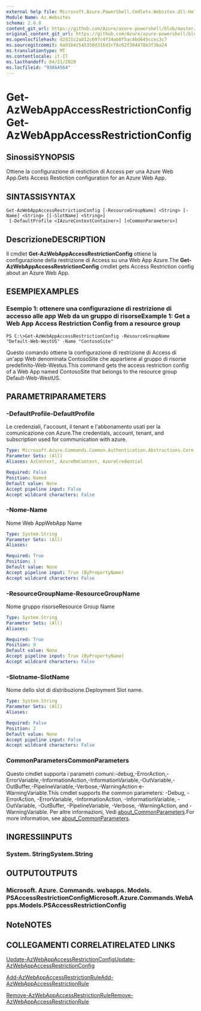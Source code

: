 ```yaml
---
external help file: Microsoft.Azure.PowerShell.Cmdlets.Websites.dll-Help.xml
Module Name: Az.Websites
schema: 2.0.0
content_git_url: https://github.com/Azure/azure-powershell/blob/master/src/Websites/Websites/help/Get-AzWebAppAccessRestrictionConfig.md
original_content_git_url: https://github.com/Azure/azure-powershell/blob/master/src/Websites/Websites/help/Get-AzWebAppAccessRestrictionConfig.md
ms.openlocfilehash: d2821c2ab12c697c4f34ab0f5ac4bd645ccec3c7
ms.sourcegitcommit: 6a91b4c545350d316d3cf8c62f384478e3f3ba24
ms.translationtype: MT
ms.contentlocale: it-IT
ms.lasthandoff: 04/21/2020
ms.locfileid: "93864564"
---
```

# <span data-ttu-id="c30f5-101">Get-AzWebAppAccessRestrictionConfig</span><span class="sxs-lookup"><span data-stu-id="c30f5-101">Get-AzWebAppAccessRestrictionConfig</span></span>

## <span data-ttu-id="c30f5-102">Sinossi</span><span class="sxs-lookup"><span data-stu-id="c30f5-102">SYNOPSIS</span></span>
<span data-ttu-id="c30f5-103">Ottiene la configurazione di restiction di Access per una Azure Web App.</span><span class="sxs-lookup"><span data-stu-id="c30f5-103">Gets Access Restiction configuration for an Azure Web App.</span></span>

## <span data-ttu-id="c30f5-104">SINTASSI</span><span class="sxs-lookup"><span data-stu-id="c30f5-104">SYNTAX</span></span>

```
Get-AzWebAppAccessRestrictionConfig [-ResourceGroupName] <String> [-Name] <String> [[-SlotName] <String>]
 [-DefaultProfile <IAzureContextContainer>] [<CommonParameters>]
```

## <span data-ttu-id="c30f5-105">Descrizione</span><span class="sxs-lookup"><span data-stu-id="c30f5-105">DESCRIPTION</span></span>
<span data-ttu-id="c30f5-106">Il cmdlet **Get-AzWebAppAccessRestrictionConfig** ottiene la configurazione della restrizione di Access su una Web App Azure.</span><span class="sxs-lookup"><span data-stu-id="c30f5-106">The **Get-AzWebAppAccessRestrictionConfig** cmdlet gets Access Restriction config about an Azure Web App.</span></span>

## <span data-ttu-id="c30f5-107">ESEMPI</span><span class="sxs-lookup"><span data-stu-id="c30f5-107">EXAMPLES</span></span>

### <span data-ttu-id="c30f5-108">Esempio 1: ottenere una configurazione di restrizione di accesso alle app Web da un gruppo di risorse</span><span class="sxs-lookup"><span data-stu-id="c30f5-108">Example 1: Get a Web App Access Restriction Config from a resource group</span></span>
```
PS C:\>Get-AzWebAppAccessRestrictionConfig -ResourceGroupName "Default-Web-WestUS" -Name "ContosoSite"
```

<span data-ttu-id="c30f5-109">Questo comando ottiene la configurazione di restrizione di Access di un'app Web denominata ContosoSite che appartiene al gruppo di risorse predefinito-Web-Westus.</span><span class="sxs-lookup"><span data-stu-id="c30f5-109">This command gets the access restriction config of a Web App named ContosoSite that belongs to the resource group Default-Web-WestUS.</span></span>

## <span data-ttu-id="c30f5-110">PARAMETRI</span><span class="sxs-lookup"><span data-stu-id="c30f5-110">PARAMETERS</span></span>

### <span data-ttu-id="c30f5-111">-DefaultProfile</span><span class="sxs-lookup"><span data-stu-id="c30f5-111">-DefaultProfile</span></span>
<span data-ttu-id="c30f5-112">Le credenziali, l'account, il tenant e l'abbonamento usati per la comunicazione con Azure.</span><span class="sxs-lookup"><span data-stu-id="c30f5-112">The credentials, account, tenant, and subscription used for communication with azure.</span></span>

```yaml
Type: Microsoft.Azure.Commands.Common.Authentication.Abstractions.Core.IAzureContextContainer
Parameter Sets: (All)
Aliases: AzContext, AzureRmContext, AzureCredential

Required: False
Position: Named
Default value: None
Accept pipeline input: False
Accept wildcard characters: False
```

### <span data-ttu-id="c30f5-113">-Nome</span><span class="sxs-lookup"><span data-stu-id="c30f5-113">-Name</span></span>
<span data-ttu-id="c30f5-114">Nome Web App</span><span class="sxs-lookup"><span data-stu-id="c30f5-114">WebApp Name</span></span>

```yaml
Type: System.String
Parameter Sets: (All)
Aliases:

Required: True
Position: 1
Default value: None
Accept pipeline input: True (ByPropertyName)
Accept wildcard characters: False
```

### <span data-ttu-id="c30f5-115">-ResourceGroupName</span><span class="sxs-lookup"><span data-stu-id="c30f5-115">-ResourceGroupName</span></span>
<span data-ttu-id="c30f5-116">Nome gruppo risorse</span><span class="sxs-lookup"><span data-stu-id="c30f5-116">Resource Group Name</span></span>

```yaml
Type: System.String
Parameter Sets: (All)
Aliases:

Required: True
Position: 0
Default value: None
Accept pipeline input: True (ByPropertyName)
Accept wildcard characters: False
```

### <span data-ttu-id="c30f5-117">-Slotname</span><span class="sxs-lookup"><span data-stu-id="c30f5-117">-SlotName</span></span>
<span data-ttu-id="c30f5-118">Nome dello slot di distribuzione.</span><span class="sxs-lookup"><span data-stu-id="c30f5-118">Deployment Slot name.</span></span>

```yaml
Type: System.String
Parameter Sets: (All)
Aliases:

Required: False
Position: 2
Default value: None
Accept pipeline input: False
Accept wildcard characters: False
```

### <span data-ttu-id="c30f5-119">CommonParameters</span><span class="sxs-lookup"><span data-stu-id="c30f5-119">CommonParameters</span></span>
<span data-ttu-id="c30f5-120">Questo cmdlet supporta i parametri comuni:-debug,-ErrorAction,-ErrorVariable,-InformationAction,-InformationVariable,-OutVariable,-OutBuffer,-PipelineVariable,-Verbose,-WarningAction e-WarningVariable.</span><span class="sxs-lookup"><span data-stu-id="c30f5-120">This cmdlet supports the common parameters: -Debug, -ErrorAction, -ErrorVariable, -InformationAction, -InformationVariable, -OutVariable, -OutBuffer, -PipelineVariable, -Verbose, -WarningAction, and -WarningVariable.</span></span> <span data-ttu-id="c30f5-121">Per altre informazioni, Vedi [about_CommonParameters](http://go.microsoft.com/fwlink/?LinkID=113216).</span><span class="sxs-lookup"><span data-stu-id="c30f5-121">For more information, see [about_CommonParameters](http://go.microsoft.com/fwlink/?LinkID=113216).</span></span>

## <span data-ttu-id="c30f5-122">INGRESSI</span><span class="sxs-lookup"><span data-stu-id="c30f5-122">INPUTS</span></span>

### <span data-ttu-id="c30f5-123">System. String</span><span class="sxs-lookup"><span data-stu-id="c30f5-123">System.String</span></span>

## <span data-ttu-id="c30f5-124">OUTPUT</span><span class="sxs-lookup"><span data-stu-id="c30f5-124">OUTPUTS</span></span>

### <span data-ttu-id="c30f5-125">Microsoft. Azure. Commands. webapps. Models. PSAccessRestrictionConfig</span><span class="sxs-lookup"><span data-stu-id="c30f5-125">Microsoft.Azure.Commands.WebApps.Models.PSAccessRestrictionConfig</span></span>

## <span data-ttu-id="c30f5-126">Note</span><span class="sxs-lookup"><span data-stu-id="c30f5-126">NOTES</span></span>

## <span data-ttu-id="c30f5-127">COLLEGAMENTI CORRELATI</span><span class="sxs-lookup"><span data-stu-id="c30f5-127">RELATED LINKS</span></span>

[<span data-ttu-id="c30f5-128">Update-AzWebAppAccessRestrictionConfig</span><span class="sxs-lookup"><span data-stu-id="c30f5-128">Update-AzWebAppAccessRestrictionConfig</span></span>](./Update-AzWebAppAccessRestrictionConfig.md)

[<span data-ttu-id="c30f5-129">Add-AzWebAppAccessRestrictionRule</span><span class="sxs-lookup"><span data-stu-id="c30f5-129">Add-AzWebAppAccessRestrictionRule</span></span>](./Add-AzWebAppAccessRestrictionRule.md)

[<span data-ttu-id="c30f5-130">Remove-AzWebAppAccessRestrictionRule</span><span class="sxs-lookup"><span data-stu-id="c30f5-130">Remove-AzWebAppAccessRestrictionRule</span></span>](./Remove-AzWebAppAccessRestrictionRule.md)
